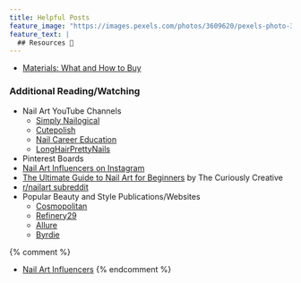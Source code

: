 ```yaml
---
title: Helpful Posts
feature_image: "https://images.pexels.com/photos/3609620/pexels-photo-3609620.jpeg?auto=compress&cs=tinysrgb&dpr=1&w=500"
feature_text: |
  ## Resources 🔗
---
```


- [Materials: What and How to Buy](_posts/2021-09-01-materials.md)

### Additional Reading/Watching

- Nail Art YouTube Channels
  - [Simply Nailogical](https://www.youtube.com/user/simplynailogical)
  - [Cutepolish](https://www.youtube.com/user/cutepolish)
  - [Nail Career Education](https://www.youtube.com/channel/UCTldDNXS4GeChcmwm55mXYQ)
  - [LongHairPrettyNails](https://www.youtube.com/user/00MarsReiko00)
- Pinterest Boards
- [Nail Art Influencers on Instagram](https://www.allure.com/story/nail-art-instagram-accounts-to-follow)
- [The Ultimate Guide to Nail Art for Beginners](https://www.thecuriouslycreative.com/nail-art-for-beginners/) by The Curiously Creative
- [r/nailart subreddit](https://www.reddit.com/r/NailArt/)
- Popular Beauty and Style Publications/Websites
  - [Cosmopolitan](https://www.cosmopolitan.com)
  - [Refinery29](https://www.refinery29.com/en-us)
  - [Allure](https://www.allure.com/)
  - [Byrdie](https://www.byrdie.com/easy-nail-art-ideas-4775663)

{% comment %}
- [Nail Art Influencers](_posts/2021-09-08-influencers.md)
{% endcomment %}